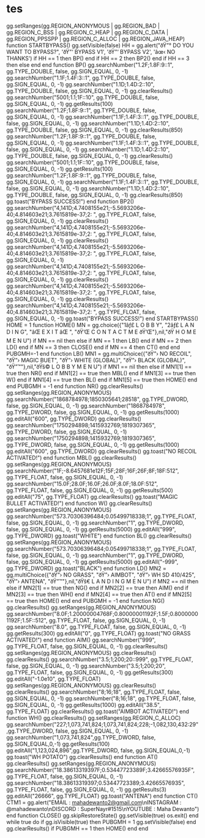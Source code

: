 # tes
gg.setRanges(gg.REGION_ANONYMOUS | gg.REGION_BAD | gg.REGION_C_BSS | gg.REGION_C_HEAP | gg.REGION_C_DATA | gg.REGION_PPSSPP | gg.REGION_C_ALLOC | gg.REGION_JAVA_HEAP) function STARTBYPASS() gg.setVisible(false) HH = gg.alert("ðŸ”° DO YOU WANT TO BYPASS?", 'ðŸ”‘ BYPASS V1', 'ðŸ”‘ BYPASS V2', 'âœ‹ NO THANKS') if HH == 1 then BP() end if HH == 2 then BP2() end if HH == 3 then else end end function BP() gg.searchNumber("1.2F;1.8F:9::1", gg.TYPE_DOUBLE, false, gg.SIGN_EQUAL, 0, -1) gg.searchNumber("1.1F;1.4F:3::1", gg.TYPE_DOUBLE, false, gg.SIGN_EQUAL, 0, -1) gg.searchNumber("1.1D;1.4D:2::10", gg.TYPE_DOUBLE, false, gg.SIGN_EQUAL, 0, -1) gg.clearResults() gg.searchNumber("5001;1.1;1F::10", gg.TYPE_DOUBLE, false, gg.SIGN_EQUAL, 0, -1) gg.getResults(100) gg.searchNumber("1.2F;1.8F:9::1", gg.TYPE_DOUBLE, false, gg.SIGN_EQUAL, 0, -1) gg.searchNumber("1.1F;1.4F:3::1", gg.TYPE_DOUBLE, false, gg.SIGN_EQUAL, 0, -1) gg.searchNumber("1.1D;1.4D:2::10", gg.TYPE_DOUBLE, false, gg.SIGN_EQUAL, 0, -1) gg.clearResults(850) gg.searchNumber("1.2F;1.8F:9::1", gg.TYPE_DOUBLE, false, gg.SIGN_EQUAL, 0, -1) gg.searchNumber("1.1F;1.4F:3::1", gg.TYPE_DOUBLE, false, gg.SIGN_EQUAL, 0, -1) gg.searchNumber("1.1D;1.4D:2::10", gg.TYPE_DOUBLE, false, gg.SIGN_EQUAL, 0, -1) gg.clearResults() gg.searchNumber("5001;1.1;1F::10", gg.TYPE_DOUBLE, false, gg.SIGN_EQUAL, 0, -1) gg.getResults(100) gg.searchNumber("1.2F;1.8F:9::1", gg.TYPE_DOUBLE, false, gg.SIGN_EQUAL, 0, -1) gg.searchNumber("1.1F;1.4F:3::1", gg.TYPE_DOUBLE, false, gg.SIGN_EQUAL, 0, -1) gg.searchNumber("1.1D;1.4D:2::10", gg.TYPE_DOUBLE, false, gg.SIGN_EQUAL, 0, -1) gg.clearResults(850) gg.toast("BYPASS SUCCESS!") end function BP2() gg.searchNumber("4,141D;4.7408155e21;-5.5693206e-40;4.814603e21;3.7615819e-37;2: ", gg.TYPE_FLOAT, false, gg.SIGN_EQUAL, 0, -1) gg.clearResults() gg.searchNumber("4,141D;4.7408155e21;-5.5693206e-40;4.814603e21;3.7615819e-37;2: ", gg.TYPE_FLOAT, false, gg.SIGN_EQUAL, 0, -1) gg.clearResults() gg.searchNumber("4,141D;4.7408155e21;-5.5693206e-40;4.814603e21;3.7615819e-37;2: ", gg.TYPE_FLOAT, false, gg.SIGN_EQUAL, 0, -1) gg.searchNumber("4,141D;4.7408155e21;-5.5693206e-40;4.814603e21;3.7615819e-37;2: ", gg.TYPE_FLOAT, false, gg.SIGN_EQUAL, 0, -1) gg.clearResults() gg.searchNumber("4,141D;4.7408155e21;-5.5693206e-40;4.814603e21;3.7615819e-37;2: ", gg.TYPE_FLOAT, false, gg.SIGN_EQUAL, 0, -1) gg.clearResults() gg.searchNumber("4,141D;4.7408155e21;-5.5693206e-40;4.814603e21;3.7615819e-37;2: ", gg.TYPE_FLOAT, false, gg.SIGN_EQUAL, 0, -1) gg.toast("BYPASS SUCCESS!") end STARTBYPASS() HOME = 1 function HOME() MN = gg.choice({"1âƒ£ L O B B Y", "2âƒ£ L A N D I N G", "âŒ E X I T âŒ ", "ðŸ’Œ C O N T A C T M E ðŸ’Œ"},nil,"ðŸ H O M E M E N U") if MN == nil then else if MN == 1 then LB() end if MN == 2 then LD() end if MN == 3 then CLOSE() end if MN == 4 then CT() end end PUBGMH=-1 end function LB() MN1 = gg.multiChoice({"ðŸ”› NO RECOIL", "ðŸ”› MAGIC BUET", "ðŸ”› WHITE (GLOBAL)", "ðŸ”› BLACK (GLOBAL)", "ðŸ”™"},nil,"ðŸš© L O B B Y M E N U") if MN1 == nil then else if MN1[1] == true then NR() end if MN1[2] == true then MBL() end if MN1[3] == true then W() end if MN1[4] == true then BL() end if MN1[5] == true then HOME() end end PUBGMH = -1 end function NR() gg.clearResults() gg.setRanges(gg.REGION_ANONYMOUS) gg.searchNumber("1868784978;1850305641;28518", gg.TYPE_DWORD, false, gg.SIGN_EQUAL, 0, -1) gg.searchNumber("1868784978", gg.TYPE_DWORD, false, gg.SIGN_EQUAL, 0, -1) gg.getResults(1000) gg.editAll("600", gg.TYPE_DWORD) gg.clearResults() gg.searchNumber("1750294898;1415932769;1819307365", gg.TYPE_DWORD, false, gg.SIGN_EQUAL, 0, -1) gg.searchNumber("1750294898;1415932769;1819307365", gg.TYPE_DWORD, false, gg.SIGN_EQUAL, 0, -1) gg.getResults(1000) gg.editAll("600", gg.TYPE_DWORD) gg.clearResults() gg.toast("NO RECOIL ACTIVATED!") end function MBL() gg.clearResults() gg.setRanges(gg.REGION_ANONYMOUS) gg.searchNumber("1F;-8.6457681e12F;15F;28F;16F;26F;8F;18F:512", gg.TYPE_FLOAT, false, gg.SIGN_EQUAL, 0, -1) gg.searchNumber("15.0F;28.0F;16.0F;26.0F;8.0F;18.0F:512", gg.TYPE_FLOAT, false, gg.SIGN_EQUAL, 0, -1) gg.getResults(500) gg.editAll("75", gg.TYPE_FLOAT) gg.clearResults() gg.toast("MAGIC BULLET ACTIVATED!") end function W() gg.clearResults() gg.setRanges(gg.REGION_ANONYMOUS) gg.searchNumber("573.70306396484;0.05499718338;1", gg.TYPE_FLOAT, false, gg.SIGN_EQUAL, 0, -1) gg.searchNumber("1", gg.TYPE_DWORD, false, gg.SIGN_EQUAL, 0, -1) gg.getResults(5000) gg.editAll("999", gg.TYPE_DWORD) gg.toast("WHITE") end function BL() gg.clearResults() gg.setRanges(gg.REGION_ANONYMOUS) gg.searchNumber("573.70306396484;0.05499718338;1", gg.TYPE_FLOAT, false, gg.SIGN_EQUAL, 0, -1) gg.searchNumber("1", gg.TYPE_DWORD, false, gg.SIGN_EQUAL, 0, -1) gg.getResults(5000) gg.editAll("-999", gg.TYPE_DWORD) gg.toast("BLACK") end function LD() MN2 = gg.multiChoice({"ðŸ”› NO GRASS", "ðŸ”› AIMBOT", "ðŸ”› WH SD 410/425", "ðŸ”› ANTENA", "ðŸ”™"},nil,"ðŸš€ L A N D I N G M E N U") if MN2 == nil then else if MN2[1] == true then NG() end if MN2[2] == true then AIM() end if MN2[3] == true then WH() end if MN2[4] == true then AT() end if MN2[5] == true then HOME() end end PUBGMH = -1 end function NG() gg.clearResults() gg.setRanges(gg.REGION_ANONYMOUS) gg.searchNumber("8.0F;1.20000004768F;0.80000001192F;1.5F;0.80000001192F;1.5F::512", gg.TYPE_FLOAT, false, gg.SIGN_EQUAL, 0, -1) gg.searchNumber("8.0", gg.TYPE_FLOAT, false, gg.SIGN_EQUAL, 0, -1) gg.getResults(300) gg.editAll("0", gg.TYPE_FLOAT) gg.toast("NO GRASS ACTIVATED!") end function AIM() gg.searchNumber("999", gg.TYPE_FLOAT, false, gg.SIGN_EQUAL, 0, -1) gg.clearResults() gg.setRanges(gg.REGION_ANONYMOUS) gg.clearResults() gg.clearResults() gg.searchNumber("3.5;1;200;20::999", gg.TYPE_FLOAT, false, gg.SIGN_EQUAL, 0, -1) gg.searchNumber("3.5;1;200;20", gg.TYPE_FLOAT, false, gg.SIGN_EQUAL, 0, -1) gg.getResults(300) gg.editAll("-1.0e10", gg.TYPE_FLOAT) gg.setRanges(gg.REGION_ANONYMOUS) gg.clearResults() gg.clearResults() gg.searchNumber("8;16;18", gg.TYPE_FLOAT, false, gg.SIGN_EQUAL, 0, -1) gg.searchNumber("8;16;18", gg.TYPE_FLOAT, false, gg.SIGN_EQUAL, 0, -1) gg.getResults(1000) gg.editAll("38.5", gg.TYPE_FLOAT) gg.clearResults() gg.toast("AIMBOT ACTIVATED!") end function WH() gg.clearResults() gg.setRanges(gg.REGION_C_ALLOC) gg.searchNumber("227;1,073,741,824;1,073,741,824;228;-1,082,130,432:29",gg.TYPE_DWORD, false, gg.SIGN_EQUAL, 0, -1) gg.searchNumber("1,073,741,824",gg.TYPE_DWORD, false, gg.SIGN_EQUAL,0,-1) gg.getResults(100) gg.editAll("1,123,024,896",gg.TYPE_DWORD, false, gg.SIGN_EQUAL,0,-1) gg.toast("WH POTATO") gg.clearResults() end function AT() gg.clearResults() gg.setRanges(gg.REGION_ANONYMOUS) gg.searchNumber("18.38613319397F;0.53447723389F;3.42665576935F", gg.TYPE_FLOAT, false, gg.SIGN_EQUAL, 0, -1) gg.searchNumber("18.38613319397;0.53447723389;3.42665576935", gg.TYPE_FLOAT, false, gg.SIGN_EQUAL, 0, -1) gg.getResults(3) gg.editAll("26666", gg.TYPE_FLOAT) gg.toast("ANTENA") end function CT() CTM1 = gg.alert("EMAIL : mahadewanto2@gmail.com\nINSTAGRAM : @mahadewanto\nDISCORD : SuperNayr#1515\nYOUTUBE : Maha Dewanto") end function CLOSE() gg.skipRestoreState() gg.setVisible(true) os.exit() end while true do if gg.isVisible(true) then PUBGMH = 1 gg.setVisible(false) end gg.clearResults() if PUBGMH == 1 then HOME() end end

